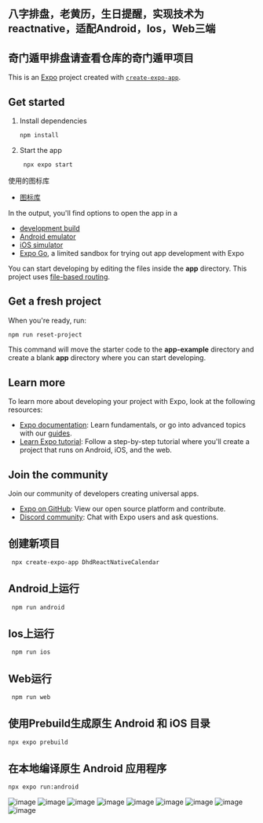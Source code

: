 ## 八字排盘，老黄历，生日提醒，实现技术为reactnative，适配Android，Ios，Web三端
## 奇门遁甲排盘请查看仓库的奇门遁甲项目

This is an [Expo](https://expo.dev) project created with [`create-expo-app`](https://www.npmjs.com/package/create-expo-app).

## Get started

1. Install dependencies

   ```bash
   npm install
   ```

2. Start the app

   ```bash
    npx expo start
   ```

使用的图标库

- [图标库](https://ionic.io/ionicons)


In the output, you'll find options to open the app in a

- [development build](https://docs.expo.dev/develop/development-builds/introduction/)
- [Android emulator](https://docs.expo.dev/workflow/android-studio-emulator/)
- [iOS simulator](https://docs.expo.dev/workflow/ios-simulator/)
- [Expo Go](https://expo.dev/go), a limited sandbox for trying out app development with Expo

You can start developing by editing the files inside the **app** directory. This project uses [file-based routing](https://docs.expo.dev/router/introduction).

## Get a fresh project

When you're ready, run:

```bash
npm run reset-project
```

This command will move the starter code to the **app-example** directory and create a blank **app** directory where you can start developing.

## Learn more

To learn more about developing your project with Expo, look at the following resources:

- [Expo documentation](https://docs.expo.dev/): Learn fundamentals, or go into advanced topics with our [guides](https://docs.expo.dev/guides).
- [Learn Expo tutorial](https://docs.expo.dev/tutorial/introduction/): Follow a step-by-step tutorial where you'll create a project that runs on Android, iOS, and the web.

## Join the community

Join our community of developers creating universal apps.

- [Expo on GitHub](https://github.com/expo/expo): View our open source platform and contribute.
- [Discord community](https://chat.expo.dev): Chat with Expo users and ask questions.

## 创建新项目
```bash
 npx create-expo-app DhdReactNativeCalendar
```

## Android上运行
```bash
 npm run android
```

## Ios上运行
```bash
 npm run ios 
```

## Web运行
```bash
 npm run web
```
## 使用Prebuild生成原生 Android 和 iOS 目录
```bash
npx expo prebuild
```
## 在本地编译原生 Android 应用程序
```bash
npx expo run:android
```
![image](./pictures/1.jpg)
![image](./pictures/2.jpg)
![image](./pictures/3.jpg)
![image](./pictures/4.jpg)
![image](./pictures/5.jpg)
![image](./pictures/6.jpg)
![image](./pictures/7.jpg)
![image](./pictures/8.jpg)
![image](./pictures/9.jpg)
